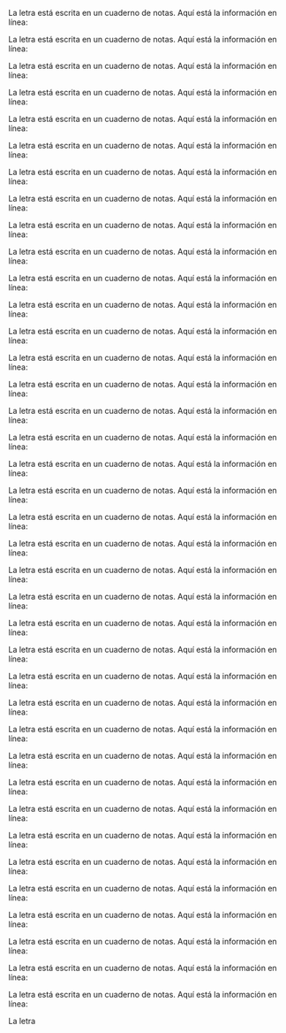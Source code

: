 La letra está escrita en un cuaderno de notas. Aquí está la información en línea:

La letra está escrita en un cuaderno de notas. Aquí está la información en línea:

La letra está escrita en un cuaderno de notas. Aquí está la información en línea:

La letra está escrita en un cuaderno de notas. Aquí está la información en línea:

La letra está escrita en un cuaderno de notas. Aquí está la información en línea:

La letra está escrita en un cuaderno de notas. Aquí está la información en línea:

La letra está escrita en un cuaderno de notas. Aquí está la información en línea:

La letra está escrita en un cuaderno de notas. Aquí está la información en línea:

La letra está escrita en un cuaderno de notas. Aquí está la información en línea:

La letra está escrita en un cuaderno de notas. Aquí está la información en línea:

La letra está escrita en un cuaderno de notas. Aquí está la información en línea:

La letra está escrita en un cuaderno de notas. Aquí está la información en línea:

La letra está escrita en un cuaderno de notas. Aquí está la información en línea:

La letra está escrita en un cuaderno de notas. Aquí está la información en línea:

La letra está escrita en un cuaderno de notas. Aquí está la información en línea:

La letra está escrita en un cuaderno de notas. Aquí está la información en línea:

La letra está escrita en un cuaderno de notas. Aquí está la información en línea:

La letra está escrita en un cuaderno de notas. Aquí está la información en línea:

La letra está escrita en un cuaderno de notas. Aquí está la información en línea:

La letra está escrita en un cuaderno de notas. Aquí está la información en línea:

La letra está escrita en un cuaderno de notas. Aquí está la información en línea:

La letra está escrita en un cuaderno de notas. Aquí está la información en línea:

La letra está escrita en un cuaderno de notas. Aquí está la información en línea:

La letra está escrita en un cuaderno de notas. Aquí está la información en línea:

La letra está escrita en un cuaderno de notas. Aquí está la información en línea:

La letra está escrita en un cuaderno de notas. Aquí está la información en línea:

La letra está escrita en un cuaderno de notas. Aquí está la información en línea:

La letra está escrita en un cuaderno de notas. Aquí está la información en línea:

La letra está escrita en un cuaderno de notas. Aquí está la información en línea:

La letra está escrita en un cuaderno de notas. Aquí está la información en línea:

La letra está escrita en un cuaderno de notas. Aquí está la información en línea:

La letra está escrita en un cuaderno de notas. Aquí está la información en línea:

La letra está escrita en un cuaderno de notas. Aquí está la información en línea:

La letra está escrita en un cuaderno de notas. Aquí está la información en línea:

La letra está escrita en un cuaderno de notas. Aquí está la información en línea:

La letra está escrita en un cuaderno de notas. Aquí está la información en línea:

La letra está escrita en un cuaderno de notas. Aquí está la información en línea:

La letra está escrita en un cuaderno de notas. Aquí está la información en línea:

La letra